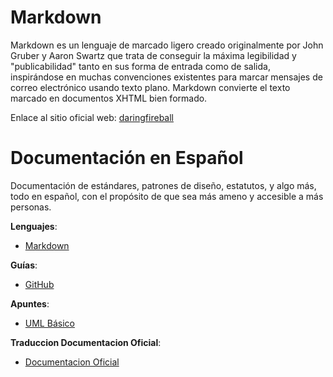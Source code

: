 Markdown
========

Markdown es un lenguaje de marcado ligero creado originalmente por John Gruber
y Aaron Swartz que trata de conseguir la máxima legibilidad y "publicabilidad"
tanto en sus forma de entrada como de salida, inspirándose en muchas
convenciones existentes para marcar mensajes de correo electrónico usando
texto plano. Markdown convierte el texto marcado en documentos XHTML bien
formado.

Enlace al sitio oficial web: [daringfireball][]

  [daringfireball]: http://daringfireball.net/projects/markdown/
  

Documentación en Español
========================

Documentación de estándares, patrones de diseño, estatutos, y algo más, todo
en español, con el propósito de que sea más ameno y accesible a más personas.

__Lenguajes__:
  - [Markdown](Markdown/GitHub_Flavores_Markdown.md)

__Guías__:
  - [GitHub](GitHub/README.md)

__Apuntes__:
  - [UML Básico](UML/basico.md)

__Traduccion Documentacion Oficial__:
  - [Documentacion Oficial](daringfireball)
